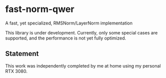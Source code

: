 # fast-norm-qwer
A fast, yet specialized, RMSNorm/LayerNorm implementation

This library is under development. Currently, only some special cases are supported, and the performance is not yet fully optimized.

## Statement

This work was independently completed by me at home using my personal RTX 3080.
